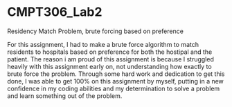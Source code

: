 # CMPT306_Lab2
Residency Match Problem, brute forcing based on preference

For this assignment, I had to make a brute force algorithm to match residents to hospitals based on preference for both the hostipal and the patient. The reason i am proud of this assignment is because I struggled heavily with this assignment early on, not understanding how exactly to brute force the problem. Through some hard work and dedication to get this done, I was able to get 100% on this assignment by myself, putting in a new confidence in my coding abilities and my determination to solve a problem and learn something out of the problem.
